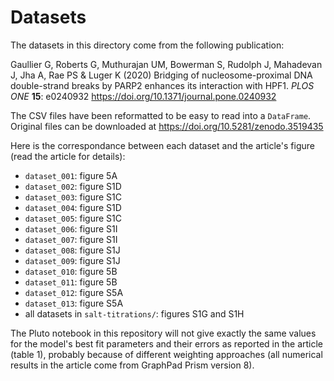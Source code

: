 # Datasets

The datasets in this directory come from the following publication:

Gaullier G, Roberts G, Muthurajan UM, Bowerman S, Rudolph J, Mahadevan J, Jha A,
Rae PS & Luger K (2020) Bridging of nucleosome-proximal DNA double-strand breaks
by PARP2 enhances its interaction with HPF1. *PLOS ONE* **15**: e0240932
<https://doi.org/10.1371/journal.pone.0240932>

The CSV files have been reformatted to be easy to read into a `DataFrame`.
Original files can be downloaded at <https://doi.org/10.5281/zenodo.3519435>

Here is the correspondance between each dataset and the article's figure (read
the article for details):

- `dataset_001`: figure 5A
- `dataset_002`: figure S1D
- `dataset_003`: figure S1C
- `dataset_004`: figure S1D
- `dataset_005`: figure S1C
- `dataset_006`: figure S1I
- `dataset_007`: figure S1I
- `dataset_008`: figure S1J
- `dataset_009`: figure S1J
- `dataset_010`: figure 5B
- `dataset_011`: figure 5B
- `dataset_012`: figure S5A
- `dataset_013`: figure S5A
- all datasets in `salt-titrations/`: figures S1G and S1H

The Pluto notebook in this repository will not give exactly the same values for
the model's best fit parameters and their errors as reported in the article
(table 1), probably because of different weighting approaches (all numerical
results in the article come from GraphPad Prism version 8).


